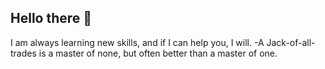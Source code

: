 ## Hello there 👋
I am always learning new skills, and if I can help you, I will. 
-A Jack-of-all-trades is a master of none, but often better than a master of one.

<!--
**DADawkins-6694/DADawkins-6694** is a ✨ _special_ ✨ repository because its `README.md` (this file) appears on your GitHub profile.

Here are some ideas to get you started:

- 🔭 I’m currently working on ...
- 🌱 I’m currently learning ...
- 👯 I’m looking to collaborate on ...
- 🤔 I’m looking for help with ...
- 💬 Ask me about ...
- 📫 How to reach me: ...
- 😄 Pronouns: ...
- ⚡ Fun fact: ...
-->
